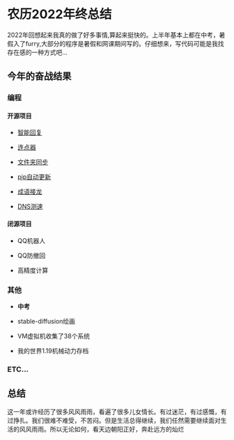 # 农历2022年终总结

2022年回想起来我真的做了好多事情,算起来挺快的。上半年基本上都在中考，暑假入了furry,大部分的程序是暑假和网课期间写的。仔细想来，写代码可能是我找存在感的一种方式吧...

## 今年的奋战结果

### 编程

#### 开源项目

+ [智能回复](https://gitee.com/kuankuan2007/smart-reply)

+ [连点器](https://gitee.com/kuankuan2007/connector)

+ [文件夹同步](https://gitee.com/kuankuan2007/folder-synchronization)

+ [pip自动更新](https://gitee.com/kuankuan2007/pip-automatic-update)

+ [成语接龙](https://gitee.com/kuankuan2007/idiom-solitaire)

+ [DNS测速](https://gitee.com/kuankuan2007/dns-speed-measurement)

#### 闭源项目

+ QQ机器人

+ QQ防撤回

+ 高精度计算

### 其他

+ **中考**

+ stable-diffusion绘画

+ VM虚拟机收集了38个系统

+ 我的世界1.19机械动力存档

### ETC...

## 总结

这一年或许经历了很多风风雨雨，看遍了很多儿女情长。有过迷茫，有过感慨，有过挣扎。我们很难不难受，不苦闷。但是生活总得继续，我们任然需要继续面对生活的风风雨雨。所以无论如何，看天边朝阳正好，奔赴远方的灿烂
